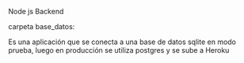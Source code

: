 Node js Backend

carpeta base_datos:

Es una aplicación que se conecta a una base de datos sqlite en modo prueba, luego en producción se utiliza postgres y se sube a Heroku
